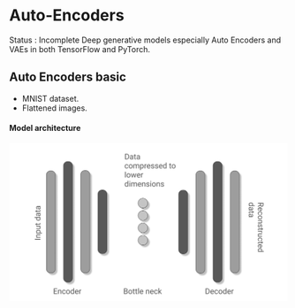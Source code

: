 # Auto-Encoders
Status : Incomplete
Deep generative models especially Auto Encoders and VAEs in both TensorFlow and PyTorch.

## Auto Encoders basic
- MNIST dataset.
- Flattened images.

#### Model architecture
![flat_encoder_decoder](./images/architecture.png)
